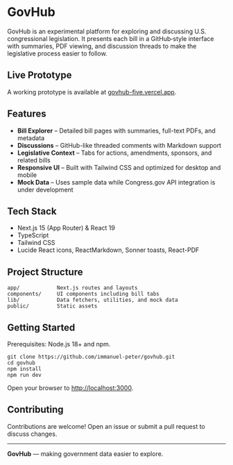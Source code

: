 # GovHub

GovHub is an experimental platform for exploring and discussing U.S. congressional legislation. It presents each bill in a GitHub‑style interface with summaries, PDF viewing, and discussion threads to make the legislative process easier to follow.

## Live Prototype

A working prototype is available at [govhub-five.vercel.app](https://govhub-five.vercel.app).

## Features

- **Bill Explorer** – Detailed bill pages with summaries, full-text PDFs, and metadata
- **Discussions** – GitHub-like threaded comments with Markdown support
- **Legislative Context** – Tabs for actions, amendments, sponsors, and related bills
- **Responsive UI** – Built with Tailwind CSS and optimized for desktop and mobile
- **Mock Data** – Uses sample data while Congress.gov API integration is under development

## Tech Stack

- Next.js 15 (App Router) & React 19
- TypeScript
- Tailwind CSS
- Lucide React icons, ReactMarkdown, Sonner toasts, React-PDF

## Project Structure

```
app/            Next.js routes and layouts
components/     UI components including bill tabs
lib/            Data fetchers, utilities, and mock data
public/         Static assets
```

## Getting Started

Prerequisites: Node.js 18+ and npm.

```
git clone https://github.com/immanuel-peter/govhub.git
cd govhub
npm install
npm run dev
```

Open your browser to [http://localhost:3000](http://localhost:3000).

## Contributing

Contributions are welcome! Open an issue or submit a pull request to discuss changes.

---

**GovHub** — making government data easier to explore.
